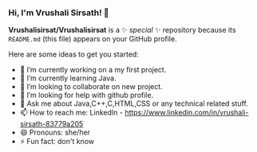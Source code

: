 ### Hi, I'm Vrushali Sirsath! 👋


**Vrushalisirsat/Vrushalisirsat** is a ✨ _special_ ✨ repository because its `README.md` (this file) appears on your GitHub profile.

Here are some ideas to get you started:

- 🔭 I’m currently working on a my first project.
- 🌱 I’m currently learning Java.
- 👯 I’m looking to collaborate on new project. 
- 🤔 I’m looking for help with github profile.
- 💬 Ask me about Java,C++,C,HTML,CSS or any technical related stuff.
- 📫 How to reach me: LinkedIn - https://www.linkedin.com/in/vrushali-sirsath-83779a205
- 😄 Pronouns: she/her
- ⚡ Fun fact: don't know 
